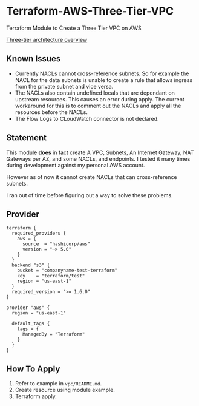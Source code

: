 # Terraform-AWS-Three-Tier-VPC

Terraform Module to Create a Three Tier VPC on AWS

[Three-tier architecture overview](https://docs.aws.amazon.com/whitepapers/latest/serverless-multi-tier-architectures-api-gateway-lambda/three-tier-architecture-overview.html)

## Known Issues ##

* Currently NACLs cannot cross-reference subnets. So for example the NACL for the data subnets is unable to create a rule that allows ingress from the private subnet and vice versa.
* The NACLs also contain undefined locals that are dependant on upstream resources. This causes an error during apply. The current workaround for this is to comment out the NACLs and apply all the resources before the NACLs.
* The Flow Logs to CLoudWatch connector is not declared.

## Statement ##

This module **does** in fact create A VPC, Subnets, An Internet Gateway, NAT Gateways per AZ, and some NACLs, and endpoints. I tested it many times during development against my personal AWS account.

However as of now it cannot create NACLs that can cross-reference subnets.

I ran out of time before figuring out a way to solve these problems.

## Provider ##

```hcl
terraform {
  required_providers {
    aws = {
      source  = "hashicorp/aws"
      version = "~> 5.0"
    }
  }
  backend "s3" {
    bucket = "companyname-test-terraform"
    key    = "terraform/test"
    region = "us-east-1"
  }
  required_version = ">= 1.6.0"
}

provider "aws" {
  region = "us-east-1"

  default_tags {
    tags = {
      ManagedBy = "Terraform"
    }
  }
}
```

## How To Apply

1. Refer to example in `vpc/README.md`.
2. Create resource using module example.
3. Terraform apply.


